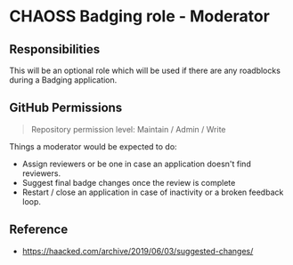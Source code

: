 # CHAOSS Badging role - Moderator

## Responsibilities

This will be an optional role which will be used if there are any roadblocks during a Badging application.

## GitHub Permissions

> Repository permission level: Maintain / Admin / Write

Things a moderator would be expected to do:

- Assign reviewers or be one in case an application doesn't find reviewers.
- Suggest final badge changes once the review is complete
- Restart / close an application in case of inactivity or a broken feedback loop.

## Reference

- https://haacked.com/archive/2019/06/03/suggested-changes/
